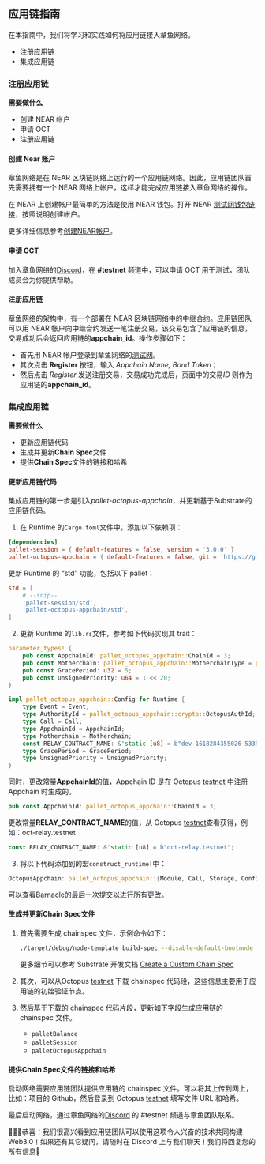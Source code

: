 ## 应用链指南

在本指南中，我们将学习和实践如何将应用链接入章鱼网络。

* 注册应用链
* 集成应用链

### 注册应用链

**需要做什么**

* 创建 NEAR 帐户
* 申请 OCT
* 注册应用链

#### 创建 Near 账户

章鱼网络是在 NEAR 区块链网络上运行的一个应用链网络。因此，应用链团队首先需要拥有一个 NEAR 网络上帐户，这样才能完成应用链接入章鱼网络的操作。

在 NEAR 上创建帐户最简单的方法是使用 NEAR 钱包。打开 NEAR [测试网钱包链接](https://wallet.testnet.near.org)，按照说明创建帐户。

更多详细信息参考[创建NEAR帐户](https://docs.near.org/docs/develop/basics/create-account)。

#### 申请 OCT

加入章鱼网络的[Discord](https://discord.gg/6GTJBkZA9Q)，在 **#testnet** 频道中，可以申请 OCT 用于测试，团队成员会为你提供帮助。

#### 注册应用链

章鱼网络的架构中，有一个部署在 NEAR 区块链网络中的中继合约。应用链团队可以用 NEAR 帐户向中继合约发送一笔注册交易，该交易包含了应用链的信息，交易成功后会返回应用链的**appchain_id**。操作步骤如下：

* 首先用 NEAR 帐户登录到章鱼网络的[测试网](https://testnet.oct.network/)。
* 其次点击 **Register** 按钮，输入 *Appchain Name, Bond Token*；
* 然后点击 *Register* 发送注册交易，交易成功完成后，页面中的交易*ID* 则作为应用链的**appchain_id**。

### 集成应用链

**需要做什么**

* 更新应用链代码
* 生成并更新**Chain Spec**文件
* 提供**Chain Spec**文件的链接和哈希

#### 更新应用链代码

集成应用链的第一步是引入*pallet-octopus-appchain*，并更新基于Substrate的应用链代码。

1. 在 Runtime 的`Cargo.toml`文件中，添加以下依赖项：

```TOML
[dependencies]
pallet-session = { default-features = false, version = '3.0.0' }
pallet-octopus-appchain = { default-features = false, git = 'https://github.com/octopus-network/pallet-octopus-appchain.git' }
```

更新 Runtime 的 “std” 功能，包括以下 pallet：

```TOML
std = [
    # --snip--
    'pallet-session/std',
    'pallet-octopus-appchain/std',
]
```

2. 更新 Runtime 的`lib.rs`文件，参考如下代码实现其 trait：


```rust
parameter_types! {
	pub const AppchainId: pallet_octopus_appchain::ChainId = 3;
	pub const Motherchain: pallet_octopus_appchain::MotherchainType = pallet_octopus_appchain::MotherchainType::NEAR;
	pub const GracePeriod: u32 = 5;
	pub const UnsignedPriority: u64 = 1 << 20;
}

impl pallet_octopus_appchain::Config for Runtime {
	type Event = Event;
	type AuthorityId = pallet_octopus_appchain::crypto::OctopusAuthId;
	type Call = Call;
	type AppchainId = AppchainId;
	type Motherchain = Motherchain;
	const RELAY_CONTRACT_NAME: &'static [u8] = b"dev-1618284355026-5339538";
	type GracePeriod = GracePeriod;
	type UnsignedPriority = UnsignedPriority;
}
```

同时，更改常量**AppchainId**的值，Appchain ID 是在 Octopus [testnet](https://testnet.oct.network/) 中注册 Appchain 时生成的。

```Rust
pub const AppchainId: pallet_octopus_appchain::ChainId = 3;
```

更改常量**RELAY_CONTRACT_NAME**的值，从 Octopus [testnet](https://testnet.oct.network/)查看获得，例如：oct-relay.testnet

```Rust
const RELAY_CONTRACT_NAME: &'static [u8] = b"oct-relay.testnet";
```

3. 将以下代码添加到的宏`construct_runtime!`中：

```rust
OctopusAppchain: pallet_octopus_appchain::{Module, Call, Storage, Config<T>, Event<T>, ValidateUnsigned},
```

可以查看[Barnacle](https://github.com/octopus-network/barnacle)的最后一次提交以进行所有更改。

#### 生成并更新Chain Spec文件

1. 首先需要生成 chainspec 文件，示例命令如下：

   ```bash
   ./target/debug/node-template build-spec --disable-default-bootnode --chain local > chain-spec.json
   ```

    更多细节可以参考 Substrate 开发文档 [Create a Custom Chain Spec](https://substrate.dev/docs/en/tutorials/start-a-private-network/customspec)

2. 其次，可以从Octopus [testnet](https://testnet.oct.network/) 下载 chainspec 代码段，这些信息主要用于应用链的初始验证节点。

3. 然后基于下载的 chainspec 代码片段，更新如下字段生成应用链的 chainspec 文件。

   * `palletBalance`
   * `palletSession`
   * `palletOctopusAppchain`

#### 提供Chain Spec文件的链接和哈希

启动网络需要应用链团队提供应用链的 chainspec 文件。可以将其上传到网上，比如：项目的 Github，然后登录到 Octopus [testnet](https://testnet.oct.network/) 填写文件 URL 和哈希。

最后启动网络，通过章鱼网络的[Discord](https://discord.gg/6GTJBkZA9Q) 的 #testnet 频道与章鱼团队联系。

🎉🎉🎉恭喜！我们很高兴看到应用链团队可以使用这项令人兴奋的技术共同构建 Web3.0！如果还有其它疑问，请随时在 Discord 上与我们聊天！我们将回复您的所有信息🤟
